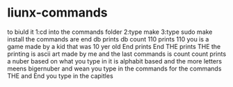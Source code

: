 # liunx-commands
to biuld it 1:cd into the commands folder 2:type make 3:type sudo make install the commands are end db prints db count 110 prints 110 you is a game made by a kid that was 10 yer old End prints End THE prints THE the printing is ascii art made by me and the last commands is count
count prints a nuber based on what you type in it is alphabit based and the more letters meens bigernuber and wean you type in the commands for the commands THE and End you type in the capitles
